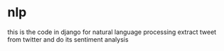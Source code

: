 # nlp
this is the code in django for natural language processing 
extract tweet from twitter and do its sentiment analysis 
